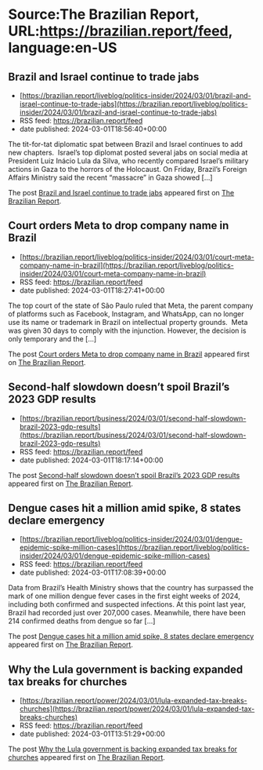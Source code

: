 # Source:The Brazilian Report, URL:https://brazilian.report/feed, language:en-US

## Brazil and Israel continue to trade jabs
 - [https://brazilian.report/liveblog/politics-insider/2024/03/01/brazil-and-israel-continue-to-trade-jabs](https://brazilian.report/liveblog/politics-insider/2024/03/01/brazil-and-israel-continue-to-trade-jabs)
 - RSS feed: https://brazilian.report/feed
 - date published: 2024-03-01T18:56:40+00:00

<p>The tit-for-tat diplomatic spat between Brazil and Israel continues to add new chapters.&#160; Israel&#8217;s top diplomat posted several jabs on social media at President Luiz Inácio Lula da Silva,&#160;who recently compared Israel&#8217;s military actions in Gaza to the horrors of the Holocaust. On Friday, Brazil’s Foreign Affairs Ministry said the recent “massacre” in Gaza showed [&#8230;]</p>
<p>The post <a href="https://brazilian.report/liveblog/politics-insider/2024/03/01/brazil-and-israel-continue-to-trade-jabs/">Brazil and Israel continue to trade jabs</a> appeared first on <a href="https://brazilian.report">The Brazilian Report</a>.</p>

## Court orders Meta to drop company name in Brazil
 - [https://brazilian.report/liveblog/politics-insider/2024/03/01/court-meta-company-name-in-brazil](https://brazilian.report/liveblog/politics-insider/2024/03/01/court-meta-company-name-in-brazil)
 - RSS feed: https://brazilian.report/feed
 - date published: 2024-03-01T18:27:41+00:00

<p>The top court of the state of São Paulo ruled that Meta, the parent company of platforms such as Facebook, Instagram, and WhatsApp, can no longer use its name or trademark in Brazil on intellectual property grounds.&#160; Meta was given 30 days to comply with the injunction. However, the decision is only temporary and the [&#8230;]</p>
<p>The post <a href="https://brazilian.report/liveblog/politics-insider/2024/03/01/court-meta-company-name-in-brazil/">Court orders Meta to drop company name in Brazil</a> appeared first on <a href="https://brazilian.report">The Brazilian Report</a>.</p>

## Second-half slowdown doesn’t spoil Brazil’s 2023 GDP results
 - [https://brazilian.report/business/2024/03/01/second-half-slowdown-brazil-2023-gdp-results](https://brazilian.report/business/2024/03/01/second-half-slowdown-brazil-2023-gdp-results)
 - RSS feed: https://brazilian.report/feed
 - date published: 2024-03-01T18:17:14+00:00

<p>The post <a href="https://brazilian.report/business/2024/03/01/second-half-slowdown-brazil-2023-gdp-results/">Second-half slowdown doesn&#8217;t spoil Brazil&#8217;s 2023 GDP results</a> appeared first on <a href="https://brazilian.report">The Brazilian Report</a>.</p>

## Dengue cases hit a million amid spike, 8 states declare emergency
 - [https://brazilian.report/liveblog/politics-insider/2024/03/01/dengue-epidemic-spike-million-cases](https://brazilian.report/liveblog/politics-insider/2024/03/01/dengue-epidemic-spike-million-cases)
 - RSS feed: https://brazilian.report/feed
 - date published: 2024-03-01T17:08:39+00:00

<p>Data from Brazil&#8217;s Health Ministry shows that the country has surpassed the mark of one million dengue fever cases in the first eight weeks of 2024, including both confirmed and suspected infections. At this point last year, Brazil had recorded just over 207,000 cases. Meanwhile, there have been 214 confirmed deaths from dengue so far [&#8230;]</p>
<p>The post <a href="https://brazilian.report/liveblog/politics-insider/2024/03/01/dengue-epidemic-spike-million-cases/">Dengue cases hit a million amid spike, 8 states declare emergency</a> appeared first on <a href="https://brazilian.report">The Brazilian Report</a>.</p>

## Why the Lula government is backing expanded tax breaks for churches
 - [https://brazilian.report/power/2024/03/01/lula-expanded-tax-breaks-churches](https://brazilian.report/power/2024/03/01/lula-expanded-tax-breaks-churches)
 - RSS feed: https://brazilian.report/feed
 - date published: 2024-03-01T13:51:29+00:00

<p>The post <a href="https://brazilian.report/power/2024/03/01/lula-expanded-tax-breaks-churches/">Why the Lula government is backing expanded tax breaks for churches</a> appeared first on <a href="https://brazilian.report">The Brazilian Report</a>.</p>


